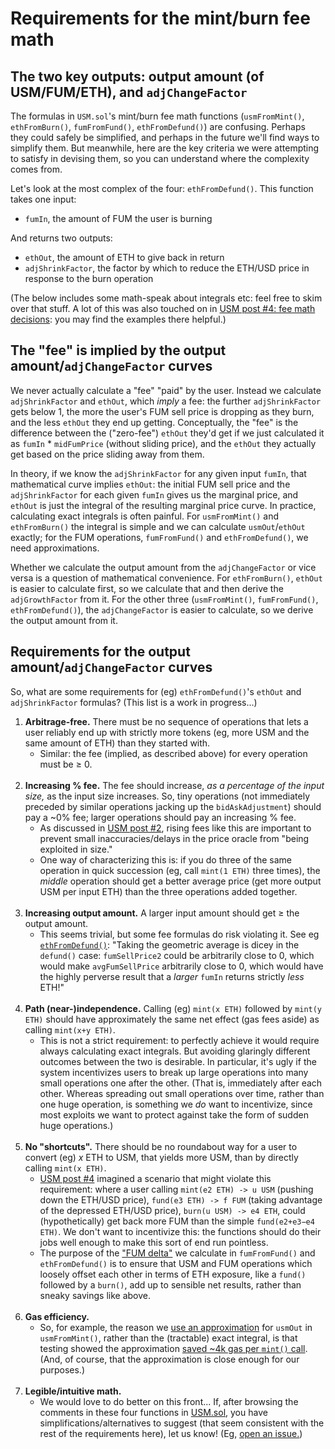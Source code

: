 # Requirements for the mint/burn fee math


## The two key outputs: output amount (of USM/FUM/ETH), and `adjChangeFactor`

The formulas in `USM.sol`'s mint/burn fee math functions (`usmFromMint()`, `ethFromBurn()`, `fumFromFund()`, `ethFromDefund()`)
are confusing.  Perhaps they could safely be simplified, and perhaps in the future we'll find ways to simplify them.  But
meanwhile, here are the key criteria we were attempting to satisfy in devising them, so you can understand where the complexity
comes from.

Let's look at the most complex of the four: `ethFromDefund()`.  This function takes one input:
* `fumIn`, the amount of FUM the user is burning

And returns two outputs:
* `ethOut`, the amount of ETH to give back in return
* `adjShrinkFactor`, the factor by which to reduce the ETH/USD price in response to the burn operation

(The below includes some math-speak about integrals etc: feel free to skim over that stuff.  A lot of this was also touched on
in
[USM post #4: fee math decisions](https://jacob-eliosoff.medium.com/usm-minimalist-decentralized-stablecoin-part-4-fee-math-decisions-a5be6ecfdd6f):
you may find the examples there helpful.)


## The "fee" is implied by the output amount/`adjChangeFactor` curves

We never actually calculate a "fee" "paid" by the user.  Instead we calculate `adjShrinkFactor` and `ethOut`, which *imply* a
fee: the further `adjShrinkFactor` gets below 1, the more the user's FUM sell price is dropping as they burn, and the less
`ethOut` they end up getting.  Conceptually, the "fee" is the difference between the ("zero-fee") `ethOut` they'd get if we
just calculated it as `fumIn` * `midFumPrice` (without sliding price), and the `ethOut` they actually get based on the price
sliding away from them.

In theory, if we know the `adjShrinkFactor` for any given input `fumIn`, that mathematical curve implies `ethOut`: the initial
FUM sell price and the `adjShrinkFactor` for each given `fumIn` gives us the marginal price, and `ethOut` is just the integral
of the resulting marginal price curve.  In practice, calculating exact integrals is often painful.  For `usmFromMint()` and
`ethFromBurn()` the integral is simple and we can calculate `usmOut`/`ethOut` exactly; for the FUM operations, `fumFromFund()`
and `ethFromDefund()`, we need approximations.

Whether we calculate the output amount from the `adjChangeFactor` or vice versa is a question of mathematical convenience.  For
`ethFromBurn()`, `ethOut` is easier to calculate first, so we calculate that and then derive the `adjGrowthFactor` from it.
For the other three (`usmFromMint()`, `fumFromFund()`, `ethFromDefund()`), the `adjChangeFactor` is easier to calculate, so we
derive the output amount from it.


## Requirements for the output amount/`adjChangeFactor` curves

So, what are some requirements for (eg) `ethFromDefund()`'s `ethOut` and `adjShrinkFactor` formulas?  (This list is a work in
progress...)

1. **Arbitrage-free.**  There must be no sequence of operations that lets a user reliably end up with strictly more tokens (eg,
   more USM and the same amount of ETH) than they started with.
   - Similar: the fee (implied, as described above) for every operation must be ≥ 0.
   <br><br>
2. **Increasing % fee.**  The fee should increase, *as a percentage of the input size,* as the input size increases.  So, tiny
   operations (not immediately preceded by similar operations jacking up the `bidAskAdjustment`) should pay a ~0% fee; larger
   operations should pay an increasing % fee.
   - As discussed in
     [USM post #2](https://jacob-eliosoff.medium.com/usm-minimalist-stablecoin-part-2-protecting-against-price-exploits-a16f55408216),
     rising fees like this are important to prevent small inaccuracies/delays in the price oracle from "being exploited in
     size."
   - One way of characterizing this is: if you do three of the same operation in quick succession (eg, call `mint(1 ETH)` three
     times), the *middle* operation should get a better average price (get more output USM per input ETH) than the three
     operations added together.
   <br><br>
3. **Increasing output amount.**  A larger input amount should get ≥ the output amount.
   - This seems trivial, but some fee formulas do risk violating it.  See eg
     [`ethFromDefund()`](https://github.com/usmfum/USM/blob/v0.4.0/contracts/USM.sol#L740): "Taking the geometric average is
     dicey in the `defund()` case: `fumSellPrice2` could be arbitrarily close to 0, which would make `avgFumSellPrice`
     arbitrarily close to 0, which would have the highly perverse result that a *larger* `fumIn` returns strictly *less* ETH!"
   <br><br>
4. **Path (near-)independence.**  Calling (eg) `mint(x ETH)` followed by `mint(y ETH)` should have approximately the same net
   effect (gas fees aside) as calling `mint(x+y ETH)`.
   - This is not a strict requirement: to perfectly achieve it would require always calculating exact integrals.  But
     avoiding glaringly different outcomes between the two is desirable.  In particular, it's ugly if the system incentivizes
     users to break up large operations into many small operations one after the other.  (That is, immediately after each
     other.  Whereas spreading out small operations over time, rather than one huge operation, is something we *do* want to
     incentivize, since most exploits we want to protect against take the form of sudden huge operations.)
   <br><br>
5. **No "shortcuts".**  There should be no roundabout way for a user to convert (eg) *x* ETH to USM, that yields more USM, than
   by directly calling `mint(x ETH)`.
   - [USM post #4](https://jacob-eliosoff.medium.com/usm-minimalist-decentralized-stablecoin-part-4-fee-math-decisions-a5be6ecfdd6f)
     imagined a scenario that might violate this requirement: where a user calling `mint(e2 ETH) -> u USM` (pushing down the
     ETH/USD price), `fund(e3 ETH) -> f FUM` (taking advantage of the depressed ETH/USD price), `burn(u USM) -> e4 ETH`, could
     (hypothetically) get back more FUM than the simple `fund(e2+e3−e4 ETH)`.  We don't want to incentivize this: the functions
     should do their jobs well enough to make this sort of end run pointless.
   - The purpose of the ["FUM delta"](https://github.com/usmfum/USM/blob/v0.4.0/contracts/USM.sol#L654) we calculate in
     `fumFromFund()` and `ethFromDefund()` is to ensure that USM and FUM operations which loosely offset each other in terms of
     ETH exposure, like a `fund()` followed by a `burn()`, add up to sensible net results, rather than sneaky savings like
     above.
   <br><br>
6. **Gas efficiency.**
   - So, for example, the reason we [use an approximation](https://github.com/usmfum/USM/blob/v0.4.0/contracts/USM.sol#L597)
     for `usmOut` in `usmFromMint()`, rather than the (tractable) exact integral, is that testing showed the approximation
     [saved ~4k gas per `mint()` call](https://github.com/usmfum/USM/blob/v0.4.0/contracts/USM.sol#L593).  (And, of course,
     that the approximation is close enough for our purposes.)
   <br><br>
7. **Legible/intuitive math.**
   - We would love to do better on this front...  If, after browsing the comments in these four functions in
     [USM.sol](https://github.com/usmfum/USM/blob/master/contracts/USM.sol), you have simplifications/alternatives to suggest
     (that seem consistent with the rest of the requirements here), let us know!  (Eg,
     [open an issue.](https://github.com/usmfum/USM/issues/new))

